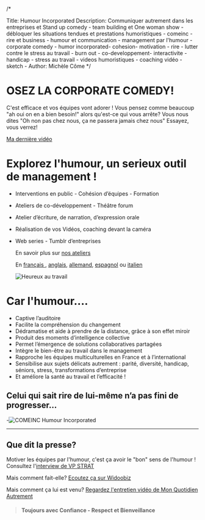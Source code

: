 /*


Title: Humour Incorporated
Description: Communiquer autrement dans les entreprises et Stand up comedy - team building et One woman show - débloquer les situations tendues et prestations humoristiques - comeinc - rire et business - humour et communication - management par l'humour - corporate comedy - humor incorporated- cohesion- motivation - rire - lutter contre le stress au travail - burn out - co-developpement- interactivite - handicap - stress au travail - videos humoristiques - coaching vidéo - sketch -
Author: Michèle Côme
*/

# OSEZ LA CORPORATE COMEDY!

C'est efficace et vos équipes vont adorer ! Vous pensez comme beaucoup "ah oui on en a bien besoin!" alors qu'est-ce qui vous arrête? Vous nous dites "Oh non pas chez nous, ça ne passera jamais chez nous"
Essayez, vous verrez!

[Ma dernière vidéo](https://www.youtube.com/watch?v=Dq-LTRpCJs4)


# Explorez l'humour, un serieux outil de management !


* Interventions en public - Cohésion d’équipes - Formation
* Ateliers de co-développement - Théâtre forum
* Atelier d’écriture, de narration, d’expression orale
* Réalisation de vos Vidéos, coaching devant la caméra
* Web series - Tumblr d’entreprises

	En savoir plus sur [nos ateliers](ateliers)

	En [français ](pdf/fr/comeinc-humour-incorporated.pdf), [anglais](pdf/en/comeinc-anglais.pdf), [allemand](pdf/de/comeinc-allemand.pdf), [espagnol](pdf/es/comeinc-espagnol.pdf) ou [italien](pdf/it/comeinc-italiano.pdf)


	![Heureux au travail](http://i.imgur.com/Ro3zsIO.gif)

#  Car l'humour.... 


- Captive l’auditoire
- Facilite la compréhension du changement
- Dédramatise et aide à prendre de la distance, grâce à son effet miroir
- Produit des moments d’intelligence collective
- Permet l’émergence de solutions collaboratives partagées
- Intègre le bien-être au travail dans le management
- Rapproche les équipes multiculturelles en France et à l’international
- Sensibilise aux sujets délicats autrement : parité, diversité, handicap, séniors, stress, transformations d’entreprise
- Et améliore la santé au travail et l’efficacité !




## **Celui qui sait rire de lui-même n’a pas fini de progresser…** ##



-![COMEINC Humour Incorporated](http://i.imgur.com/NNzZPAh.jpg)








----------

## Que dit la presse? ##
Motiver les équipes par l'humour, c'est ça avoir le "bon" sens de l'humour ! 
Consultez l'[interview de VP STRAT](http://vpstrat.unblog.fr/2012/09/12/la-communication-de-professions-a-contenus-complexes-se-doit-elle-d%E2%80%99etre-toujours-serieuse/)

Mais comment fait-elle? [Ecoutez ça sur Widoobiz](http://www.widoobiz.com/j-entreprends-comme-je-suis/insolent-insolite/elle-fait-de-la-communication-interne-par-le-rire/28994)

Mais comment ça lui est venu? [Regardez l'entretien vidéo de Mon Quotidien Autrement](http://www.monquotidienautrement.com/travail/rire-au-boulot-ce-nest-pas-s-rieux "Rire au boulot? Ce n'est pas sérieux!")

> ####  Toujours avec Confiance - Respect et Bienveillance ####